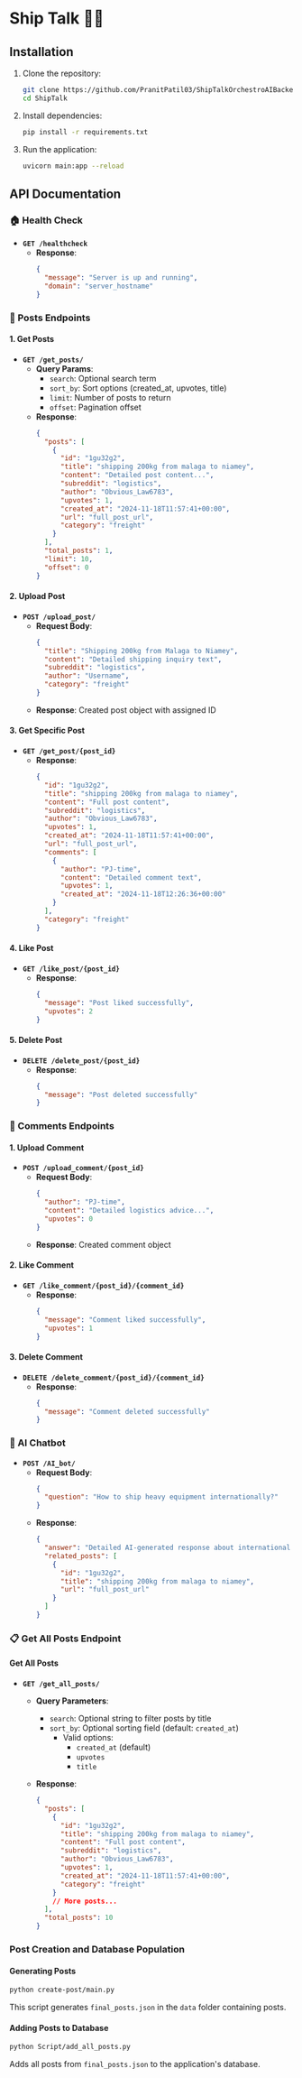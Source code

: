 # Ship Talk 🚢💬

## Installation

1. Clone the repository:
   ```bash
   git clone https://github.com/PranitPatil03/ShipTalkOrchestroAIBackend.git
   cd ShipTalk
   ```

2. Install dependencies:
   ```bash
   pip install -r requirements.txt
   ```

3. Run the application:
   ```bash
   uvicorn main:app --reload
   ```

## API Documentation

### 🏠 Health Check
- **`GET /healthcheck`**
  - **Response**: 
    ```json
    {
      "message": "Server is up and running",
      "domain": "server_hostname"
    }
    ```

### 📝 Posts Endpoints

#### 1. Get Posts
- **`GET /get_posts/`**
  - **Query Params**: 
    - `search`: Optional search term
    - `sort_by`: Sort options (created_at, upvotes, title)
    - `limit`: Number of posts to return
    - `offset`: Pagination offset
  - **Response**: 
    ```json
    {
      "posts": [
        {
          "id": "1gu32g2",
          "title": "shipping 200kg from malaga to niamey",
          "content": "Detailed post content...",
          "subreddit": "logistics",
          "author": "Obvious_Law6783",
          "upvotes": 1,
          "created_at": "2024-11-18T11:57:41+00:00",
          "url": "full_post_url",
          "category": "freight"
        }
      ],
      "total_posts": 1,
      "limit": 10,
      "offset": 0
    }
    ```

#### 2. Upload Post
- **`POST /upload_post/`**
  - **Request Body**: 
    ```json
    {
      "title": "Shipping 200kg from Malaga to Niamey",
      "content": "Detailed shipping inquiry text",
      "subreddit": "logistics",
      "author": "Username",
      "category": "freight"
    }
    ```
  - **Response**: Created post object with assigned ID

#### 3. Get Specific Post
- **`GET /get_post/{post_id}`**
  - **Response**: 
    ```json
    {
      "id": "1gu32g2",
      "title": "shipping 200kg from malaga to niamey",
      "content": "Full post content",
      "subreddit": "logistics",
      "author": "Obvious_Law6783",
      "upvotes": 1,
      "created_at": "2024-11-18T11:57:41+00:00",
      "url": "full_post_url",
      "comments": [
        {
          "author": "PJ-time",
          "content": "Detailed comment text",
          "upvotes": 1,
          "created_at": "2024-11-18T12:26:36+00:00"
        }
      ],
      "category": "freight"
    }
    ```

#### 4. Like Post
- **`GET /like_post/{post_id}`**
  - **Response**: 
    ```json
    {
      "message": "Post liked successfully",
      "upvotes": 2
    }
    ```

#### 5. Delete Post
- **`DELETE /delete_post/{post_id}`**
  - **Response**: 
    ```json
    {
      "message": "Post deleted successfully"
    }
    ```

### 💬 Comments Endpoints

#### 1. Upload Comment
- **`POST /upload_comment/{post_id}`**
  - **Request Body**: 
    ```json
    {
      "author": "PJ-time",
      "content": "Detailed logistics advice...",
      "upvotes": 0
    }
    ```
  - **Response**: Created comment object

#### 2. Like Comment
- **`GET /like_comment/{post_id}/{comment_id}`**
  - **Response**: 
    ```json
    {
      "message": "Comment liked successfully",
      "upvotes": 1
    }
    ```

#### 3. Delete Comment
- **`DELETE /delete_comment/{post_id}/{comment_id}`**
  - **Response**: 
    ```json
    {
      "message": "Comment deleted successfully"
    }
    ```

### 🤖 AI Chatbot
- **`POST /AI_bot/`**
  - **Request Body**: 
    ```json
    {
      "question": "How to ship heavy equipment internationally?"
    }
    ```
  - **Response**: 
    ```json
    {
      "answer": "Detailed AI-generated response about international shipping",
      "related_posts": [
        {
          "id": "1gu32g2",
          "title": "shipping 200kg from malaga to niamey",
          "url": "full_post_url"
        }
      ]
    }
    ```

### 📋 Get All Posts Endpoint

#### Get All Posts
- **`GET /get_all_posts/`**
  - **Query Parameters**:
    - `search`: Optional string to filter posts by title
    - `sort_by`: Optional sorting field (default: `created_at`)
      - Valid options: 
        - `created_at` (default)
        - `upvotes`
        - `title`

  - **Response**:
    ```json
    {
      "posts": [
        {
          "id": "1gu32g2",
          "title": "shipping 200kg from malaga to niamey",
          "content": "Full post content",
          "subreddit": "logistics",
          "author": "Obvious_Law6783",
          "upvotes": 1,
          "created_at": "2024-11-18T11:57:41+00:00",
          "category": "freight"
        }
        // More posts...
      ],
      "total_posts": 10
    }
    ```

### Post Creation and Database Population

#### Generating Posts
```bash
python create-post/main.py
```
This script generates `final_posts.json` in the `data` folder containing posts.

#### Adding Posts to Database
```bash
python Script/add_all_posts.py
```
Adds all posts from `final_posts.json` to the application's database.

